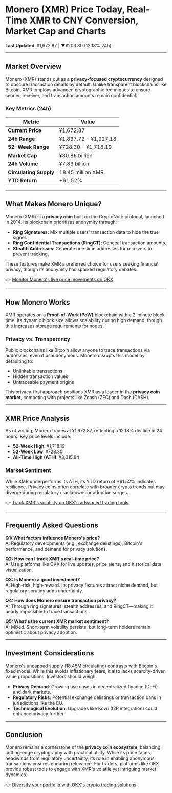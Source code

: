 # Monero (XMR) Price Today, Real-Time XMR to CNY Conversion, Market Cap and Charts  

**Last Updated**: ¥1,672.87 | ▼¥203.80 (12.18% 24h)  

---

## Market Overview  

Monero (XMR) stands out as a **privacy-focused cryptocurrency** designed to obscure transaction details by default. Unlike transparent blockchains like Bitcoin, XMR employs advanced cryptographic techniques to ensure sender, receiver, and transaction amounts remain confidential.  

### Key Metrics (24h)  
| Metric                | Value                |  
|-----------------------|----------------------|  
| **Current Price**     | ¥1,672.87           |  
| **24h Range**         | ¥1,837.72 - ¥1,927.18 |  
| **52-Week Range**     | ¥728.30 - ¥1,718.19 |  
| **Market Cap**        | ¥30.86 billion       |  
| **24h Volume**        | ¥7.83 billion        |  
| **Circulating Supply**| 18.45 million XMR    |  
| **YTD Return**        | +61.52%             |  

---

## What Makes Monero Unique?  

Monero (XMR) is a **privacy coin** built on the CryptoNote protocol, launched in 2014. Its blockchain prioritizes anonymity through:  

- **Ring Signatures**: Mix multiple users' transaction data to hide the true signer.  
- **Ring Confidential Transactions (RingCT)**: Conceal transaction amounts.  
- **Stealth Addresses**: Generate one-time addresses for receivers to prevent tracking.  

These features make XMR a preferred choice for users seeking financial privacy, though its anonymity has sparked regulatory debates.  

👉 [Monitor Monero's live price movements on OKX](https://bit.ly/okx-bonus)  

---

## How Monero Works  

XMR operates on a **Proof-of-Work (PoW)** blockchain with a 2-minute block time. Its dynamic block size allows scalability during high demand, though this increases storage requirements for nodes.  

### Privacy vs. Transparency  
Public blockchains like Bitcoin allow anyone to trace transactions via addresses, even if pseudonymous. Monero disrupts this model by defaulting to:  
- Unlinkable transactions  
- Hidden transaction values  
- Untraceable payment origins  

This privacy-first approach positions XMR as a leader in the **privacy coin market**, competing with projects like Zcash (ZEC) and Dash (DASH).  

---

## XMR Price Analysis  

As of writing, Monero trades at ¥1,672.87, reflecting a 12.18% decline in 24 hours. Key price levels include:  
- **52-Week High**: ¥1,718.19  
- **52-Week Low**: ¥728.30  
- **All-Time High (ATH)**: ¥3,015.84  

### Market Sentiment  
While XMR underperforms its ATH, its YTD return of +61.52% indicates resilience. Privacy coins often correlate with broader crypto trends but may diverge during regulatory crackdowns or adoption surges.  

👉 [Track XMR's volatility on OKX's advanced trading tools](https://bit.ly/okx-bonus)  

---

## Frequently Asked Questions  

**Q1: What factors influence Monero's price?**  
A: Regulatory developments (e.g., exchange delistings), Bitcoin's performance, and demand for privacy solutions.  

**Q2: How can I track XMR's real-time price?**  
A: Use platforms like OKX for live updates, price alerts, and historical data visualization.  

**Q3: Is Monero a good investment?**  
A: High-risk, high-reward. Its privacy features attract niche demand, but regulatory scrutiny adds uncertainty.  

**Q4: How does Monero ensure transaction privacy?**  
A: Through ring signatures, stealth addresses, and RingCT—making it nearly impossible to trace transactions.  

**Q5: What's the current XMR market sentiment?**  
A: Mixed. Short-term volatility persists, but long-term holders remain optimistic about privacy adoption.  

---

## Investment Considerations  

Monero's uncapped supply (18.45M circulating) contrasts with Bitcoin's fixed model. While this avoids inflationary fears, it also lacks scarcity-driven value propositions. Investors should weigh:  
- **Privacy Demand**: Growing use cases in decentralized finance (DeFi) and dark markets.  
- **Regulatory Risks**: Potential exchange delistings or transaction bans in jurisdictions like the EU.  
- **Technological Evolution**: Upgrades like Kovri (I2P integration) could enhance privacy further.  

---

## Conclusion  

Monero remains a cornerstone of the **privacy coin ecosystem**, balancing cutting-edge cryptography with practical utility. While its price faces headwinds from regulatory uncertainty, its role in enabling anonymous transactions ensures enduring relevance. For traders, platforms like OKX provide robust tools to engage with XMR's volatile yet intriguing market dynamics.  

👉 [Diversify your portfolio with OKX's crypto trading solutions](https://bit.ly/okx-bonus)